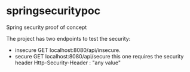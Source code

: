 # springsecuritypoc
Spring security proof of concept

The project has two endpoints to test the security:

* insecure GET localhost:8080/api/insecure.
* secure GET localhost:8080/api/secure this one requires the security header Http-Security-Header : "any value"
